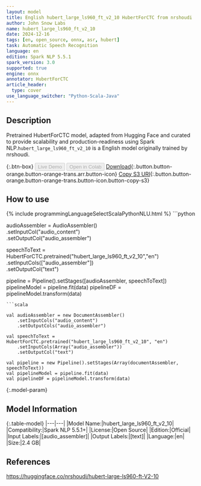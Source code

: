```yaml
---
layout: model
title: English hubert_large_ls960_ft_v2_10 HubertForCTC from nrshoudi
author: John Snow Labs
name: hubert_large_ls960_ft_v2_10
date: 2024-12-16
tags: [en, open_source, onnx, asr, hubert]
task: Automatic Speech Recognition
language: en
edition: Spark NLP 5.5.1
spark_version: 3.0
supported: true
engine: onnx
annotator: HubertForCTC
article_header:
  type: cover
use_language_switcher: "Python-Scala-Java"
---
```


## Description

Pretrained HubertForCTC model, adapted from Hugging Face and curated to provide scalability and production-readiness using Spark NLP.`hubert_large_ls960_ft_v2_10` is a English model originally trained by nrshoudi.

{:.btn-box}
<button class="button button-orange" disabled>Live Demo</button>
<button class="button button-orange" disabled>Open in Colab</button>
[Download](https://s3.amazonaws.com/auxdata.johnsnowlabs.com/public/models/hubert_large_ls960_ft_v2_10_en_5.5.1_3.0_1734342376588.zip){:.button.button-orange.button-orange-trans.arr.button-icon}
[Copy S3 URI](s3://auxdata.johnsnowlabs.com/public/models/hubert_large_ls960_ft_v2_10_en_5.5.1_3.0_1734342376588.zip){:.button.button-orange.button-orange-trans.button-icon.button-copy-s3}

## How to use



<div class="tabs-box" markdown="1">
{% include programmingLanguageSelectScalaPythonNLU.html %}
```python
     
audioAssembler = AudioAssembler() \
	.setInputCol("audio_content") \
	.setOutputCol("audio_assembler")

speechToText  = HubertForCTC.pretrained("hubert_large_ls960_ft_v2_10","en") \
     .setInputCols(["audio_assembler"]) \
     .setOutputCol("text")

pipeline = Pipeline().setStages([audioAssembler, speechToText])
pipelineModel = pipeline.fit(data)
pipelineDF = pipelineModel.transform(data)

```
```scala

val audioAssembler = new DocumentAssembler()
    .setInputCols("audio_content")
    .setOutputCols("audio_assembler")

val speechToText = HubertForCTC.pretrained("hubert_large_ls960_ft_v2_10", "en")
    .setInputCols(Array("audio_assembler")) 
    .setOutputCol("text") 
    
val pipeline = new Pipeline().setStages(Array(documentAssembler, speechToText))
val pipelineModel = pipeline.fit(data)
val pipelineDF = pipelineModel.transform(data)

```
</div>

{:.model-param}
## Model Information

{:.table-model}
|---|---|
|Model Name:|hubert_large_ls960_ft_v2_10|
|Compatibility:|Spark NLP 5.5.1+|
|License:|Open Source|
|Edition:|Official|
|Input Labels:|[audio_assembler]|
|Output Labels:|[text]|
|Language:|en|
|Size:|2.4 GB|

## References

https://huggingface.co/nrshoudi/hubert-large-ls960-ft-V2-10